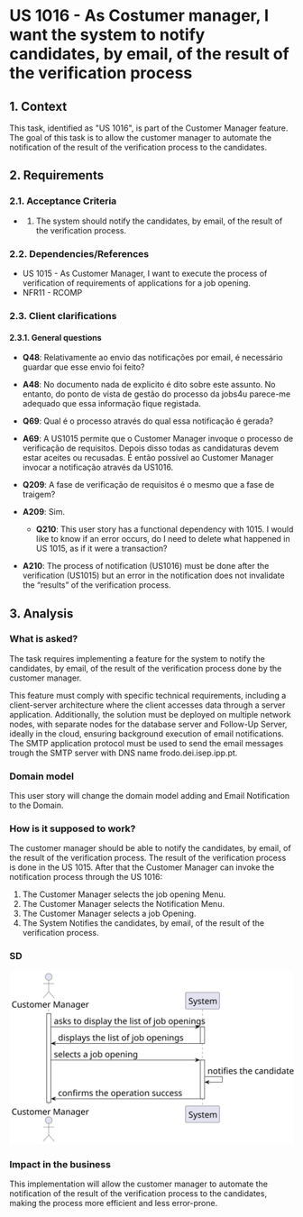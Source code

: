 # US 1016 - As Costumer manager, I want the system to notify candidates, by email, of the result of the verification process

## 1. Context

This task, identified as "US 1016", is part of the Customer Manager feature. The goal of this task is to allow the customer manager
to automate the notification of the result of the verification process to the candidates.

## 2. Requirements

### 2.1. Acceptance Criteria

- 1. The system should notify the candidates, by email, of the result of the verification process.

### 2.2. Dependencies/References

- US 1015 - As Customer Manager, I want to execute the process of verification of requirements of applications for a job opening.
- NFR11 - RCOMP

### 2.3. Client clarifications

#### 2.3.1. General questions

- **Q48**: Relativamente ao envio das notificações por email, é necessário guardar que esse envio foi feito?
- **A48**: No documento nada de explicito é dito sobre este assunto. No entanto, do ponto de vista de gestão do processo 
da jobs4u parece-me adequado que essa informação fique registada.

- **Q69**: Qual é o processo através do qual essa notificação é gerada?
- **A69**: A US1015 permite que o Customer Manager invoque o processo de verificação de requisitos. Depois disso todas 
as candidaturas devem estar aceites ou recusadas. É então possível ao Customer Manager invocar a notificação através da US1016.

- **Q209**: A fase de verificação de requisitos é o mesmo que a fase de traigem?
- **A209**: Sim.

  - **Q210**:  This user story has a functional dependency with 1015. I would like to know if an error occurs, do I need 
  to delete what happened in US 1015, as if it were a transaction?
- **A210**: The process of notification (US1016) must be done after the verification (US1015) but an error in the notification 
does not invalidate the “results” of the verification process. 

## 3. Analysis

### What is asked?

The task requires implementing a feature for the system to notify the candidates, by email, of the result of the verification
process done by the customer manager.

This feature must comply with specific technical requirements, including a client-server architecture where the client accesses data through a server application.
Additionally, the solution must be deployed on multiple network nodes, with separate nodes for the database server and Follow-Up Server,
ideally in the cloud, ensuring background execution of email notifications. The SMTP application protocol must be used
to send the email messages trough the SMTP server with DNS name frodo.dei.isep.ipp.pt.

### Domain model

This user story will change the domain model adding and Email Notification to the Domain.

### How is it supposed to work?

The customer manager should be able to notify the candidates, by email, of the result of the verification process.
The result of the verification process is done in the US 1015.
After that the Customer Manager can invoke the notification process through the US 1016:

1. The Customer Manager selects the job opening Menu.
2. The Customer Manager selects the Notification Menu.
3. The Customer Manager selects a job Opening.
4. The System Notifies the candidates, by email, of the result of the verification process.


### SD

![s](SSD//ssd.svg)

### Impact in the business

This implementation will allow the customer manager to automate the notification of the result of the verification process
to the candidates, making the process more efficient and less error-prone.

